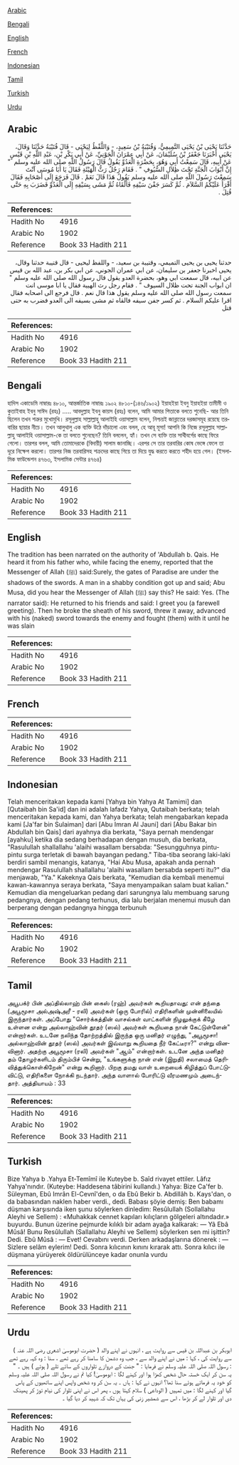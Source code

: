 [Arabic](#arabic)

[Bengali](#bengali)

[English](#english)

[French](#french)

[Indonesian](#indonesian)

[Tamil](#tamil)

[Turkish](#turkish)

[Urdu](#urdu)

## Arabic


<div dir="rtl" lang="ar" style={{fontSize:'larger',backgroundColor:'#f8f9fa',padding:20}}>
حَدَّثَنَا يَحْيَى بْنُ يَحْيَى التَّمِيمِيُّ، وَقُتَيْبَةُ بْنُ سَعِيدٍ، - وَاللَّفْظُ لِيَحْيَى - قَالَ قُتَيْبَةُ حَدَّثَنَا وَقَالَ، يَحْيَى أَخْبَرَنَا جَعْفَرُ بْنُ سُلَيْمَانَ، عَنْ أَبِي عِمْرَانَ الْجَوْنِيِّ، عَنْ أَبِي بَكْرِ بْنِ، عَبْدِ اللَّهِ بْنِ قَيْسٍ عَنْ أَبِيهِ، قَالَ سَمِعْتُ أَبِي وَهُوَ، بِحَضْرَةِ الْعَدُوِّ يَقُولُ قَالَ رَسُولُ اللَّهِ صلى الله عليه وسلم ‏ "‏ إِنَّ أَبْوَابَ الْجَنَّةِ تَحْتَ ظِلاَلِ السُّيُوفِ ‏"‏ ‏.‏ فَقَامَ رَجُلٌ رَثُّ الْهَيْئَةِ فَقَالَ يَا أَبَا مُوسَى آنْتَ سَمِعْتَ رَسُولَ اللَّهِ صلى الله عليه وسلم يَقُولُ هَذَا قَالَ نَعَمْ ‏.‏ قَالَ فَرَجَعَ إِلَى أَصْحَابِهِ فَقَالَ أَقْرَأُ عَلَيْكُمُ السَّلاَمَ ‏.‏ ثُمَّ كَسَرَ جَفْنَ سَيْفِهِ فَأَلْقَاهُ ثُمَّ مَشَى بِسَيْفِهِ إِلَى الْعَدُوِّ فَضَرَبَ بِهِ حَتَّى قُتِلَ ‏.‏
</div>
<div style={{backgroundColor:'#f8f9fa',padding:20, marginBottom: 10}}><table> <thead> <tr> <th>References:</th> <th></th> </tr> </thead> <tbody><tr><td>Hadith No</td><td>4916</td></tr><tr><td>Arabic No</td><td>1902</td></tr><tr><td>Reference</td><td>Book 33 Hadith 211</td></tr></tbody></table></div>


<div dir="rtl" lang="ar" style={{fontSize:'larger',backgroundColor:'#f8f9fa',padding:20}}>
حدثنا يحيى بن يحيى التميمي، وقتيبة بن سعيد، - واللفظ ليحيى - قال قتيبة حدثنا وقال، يحيى اخبرنا جعفر بن سليمان، عن ابي عمران الجوني، عن ابي بكر بن، عبد الله بن قيس عن ابيه، قال سمعت ابي وهو، بحضرة العدو يقول قال رسول الله صلى الله عليه وسلم " ان ابواب الجنة تحت ظلال السيوف " . فقام رجل رث الهيية فقال يا ابا موسى انت سمعت رسول الله صلى الله عليه وسلم يقول هذا قال نعم . قال فرجع الى اصحابه فقال اقرا عليكم السلام . ثم كسر جفن سيفه فالقاه ثم مشى بسيفه الى العدو فضرب به حتى قتل
</div>
<div style={{backgroundColor:'#f8f9fa',padding:20, marginBottom: 10}}><table> <thead> <tr> <th>References:</th> <th></th> </tr> </thead> <tbody><tr><td>Hadith No</td><td>4916</td></tr><tr><td>Arabic No</td><td>1902</td></tr><tr><td>Reference</td><td>Book 33 Hadith 211</td></tr></tbody></table></div>

## Bengali


<div dir="ltr" lang="bn" style={{fontSize:'larger',backgroundColor:'#f8f9fa',padding:20}}>
হাদিস একাডেমি নাম্বারঃ ৪৮১০, আন্তর্জাতিক নাম্বারঃ ১৯০২ ৪৮১০-(১৪৬/১৯০২) ইয়াহইয়া ইবনু ইয়াহইয়া তামীমী ও কুতাইবাহ ইবনু সাঈদ (রহঃ) ..... আবদুল্লাহ ইবনু কায়স (রহঃ) বলেন, আমি আমার পিতাকে বলতে শুনেছি- আর তিনি ছিলেন তখন শত্রুর মুখোমুখি। রসূলুল্লাহ সাল্লাল্লাহু আলাইহি ওয়াসাল্লাম বলেন, নিশ্চয়ই জান্নাতের দরজাসমূহ রয়েছে তরবারির ছায়ার নীচে। তখন আলুথালু এক ব্যক্তি উঠে দাঁড়ালো এবং বলল, হে আবূ মূসা! আপনি কি নিজে রসূলুল্লাহ সাল্লাল্লাহু আলাইহি ওয়াসাল্লাম-কে তা বলতে শুনেছেন? তিনি বললেন, হ্যাঁ। তখন সে ব্যক্তি তার সাথীবর্গের কাছে ফিরে গেলো। তারপর বলল, আমি তোমাদেরকে (বিদায়ী) সালাম জানাচ্ছি। এরপর সে তার তরবারির কোষ ভেঙ্গে ফেলে তা দূরে নিক্ষেপ করলো। তারপর নিজ তরবারিসহ শক্ৰদের কাছে গিয়ে তা দিয়ে যুদ্ধ করতে করতে শহীদ হয়ে গেল। (ইসলামিক ফাউন্ডেশন ৪৭৬৩, ইসলামিক সেন্টার ৪৭৬৪)
</div>
<div style={{backgroundColor:'#f8f9fa',padding:20, marginBottom: 10}}><table> <thead> <tr> <th>References:</th> <th></th> </tr> </thead> <tbody><tr><td>Hadith No</td><td>4916</td></tr><tr><td>Arabic No</td><td>1902</td></tr><tr><td>Reference</td><td>Book 33 Hadith 211</td></tr></tbody></table></div>

## English


<div dir="ltr" lang="en" style={{fontSize:'larger',backgroundColor:'#f8f9fa',padding:20}}>
The tradition has been narrated on the authority of 'Abdullah b. Qais. He heard it from his father who, while facing the enemy, reported that the Messenger of Allah (ﷺ) said:Surely, the gates of Paradise are under the shadows of the swords. A man in a shabby condition got up and said; Abu Musa, did you hear the Messenger of Allah (ﷺ) say this? He said: Yes. (The narrator said): He returned to his friends and said: I greet you (a farewell greeting). Then he broke the sheath of his sword, threw it away, advanced with his (naked) sword towards the enemy and fought (them) with it until he was slain
</div>
<div style={{backgroundColor:'#f8f9fa',padding:20, marginBottom: 10}}><table> <thead> <tr> <th>References:</th> <th></th> </tr> </thead> <tbody><tr><td>Hadith No</td><td>4916</td></tr><tr><td>Arabic No</td><td>1902</td></tr><tr><td>Reference</td><td>Book 33 Hadith 211</td></tr></tbody></table></div>

## French


<div dir="ltr" lang="fr" style={{fontSize:'larger',backgroundColor:'#f8f9fa',padding:20}}>

</div>
<div style={{backgroundColor:'#f8f9fa',padding:20, marginBottom: 10}}><table> <thead> <tr> <th>References:</th> <th></th> </tr> </thead> <tbody><tr><td>Hadith No</td><td>4916</td></tr><tr><td>Arabic No</td><td>1902</td></tr><tr><td>Reference</td><td>Book 33 Hadith 211</td></tr></tbody></table></div>

## Indonesian


<div dir="ltr" lang="id" style={{fontSize:'larger',backgroundColor:'#f8f9fa',padding:20}}>
Telah menceritakan kepada kami [Yahya bin Yahya At Tamimi] dan [Qutaibah bin Sa'id] dan ini adalah lafadz Yahya, Qutaibah berkata; telah menceritakan kepada kami, dan Yahya berkata; telah mengabarkan kepada kami [Ja'far bin Sulaiman] dari [Abu Imran Al Jauni] dari [Abu Bakar bin Abdullah bin Qais] dari ayahnya dia berkata, "Saya pernah mendengar [ayahku] ketika dia sedang berhadapan dengan musuh, dia berkata, "Rasulullah shallallahu 'alaihi wasallam bersabda: "Sesungguhnya pintu-pintu surga terletak di bawah bayangan pedang." Tiba-tiba seorang laki-laki berdiri sambil menangis, katanya, "Hai Abu Musa, apakah anda pernah mendengar Rasulullah shallallahu 'alaihi wasallam bersabda seperti itu?" dia menjawab, "Ya." Kakeknya Qais berkata, "Kemudian dia kembali menemui kawan-kawannya seraya berkata, "Saya menyampaikan salam buat kalian." Kemudian dia mengeluarkan pedang dari sarungnya lalu membuang sarung pedangnya, dengan pedang terhunus, dia lalu berjalan menemui musuh dan berperang dengan pedangnya hingga terbunuh
</div>
<div style={{backgroundColor:'#f8f9fa',padding:20, marginBottom: 10}}><table> <thead> <tr> <th>References:</th> <th></th> </tr> </thead> <tbody><tr><td>Hadith No</td><td>4916</td></tr><tr><td>Arabic No</td><td>1902</td></tr><tr><td>Reference</td><td>Book 33 Hadith 211</td></tr></tbody></table></div>

## Tamil


<div dir="ltr" lang="ta" style={{fontSize:'larger',backgroundColor:'#f8f9fa',padding:20}}>
அபூபக்ர் பின் அப்தில்லாஹ் பின் கைஸ் (ரஹ்) அவர்கள் கூறியதாவது: என் தந்தை (அபூமூசா அல்அஷ்அரீ - ரலி) அவர்கள் (ஒரு போரில்) எதிரிகளின் முன்னிலையில் இருந்தார்கள். அப்போது "சொர்க்கத்தின் வாசல்கள் வாட்களின் நிழலுக்குக் கீழே உள்ளன என்று அல்லாஹ்வின் தூதர் (ஸல்) அவர்கள் கூறியதை நான் கேட்டுள்ளேன்" என்றார்கள். உடனே நலிந்த தோற்றத்தில் இருந்த ஒரு மனிதர் எழுந்து, "அபூமூசா! அல்லாஹ்வின் தூதர் (ஸல்) அவர்கள் இவ்வாறு கூறியதை நீர் கேட்டீரா?" என்று வினவினார். அதற்கு அபூமூசா (ரலி) அவர்கள் "ஆம்" என்றார்கள். உடனே அந்த மனிதர் தம் தோழர்களிடம் திரும்பிச் சென்று, "உங்களுக்கு நான் என் (இறுதி) சலாமைத் தெரிவித்துக்கொள்கிறேன்" என்று கூறினார். பிறகு தமது வாள் உறையைக் கிழித்துப் போட்டுவிட்டு, எதிரிகளை நோக்கி நடந்தார். அந்த வாளால் போரிட்டு வீரமணமும் அடைந்தார். அத்தியாயம் : 33
</div>
<div style={{backgroundColor:'#f8f9fa',padding:20, marginBottom: 10}}><table> <thead> <tr> <th>References:</th> <th></th> </tr> </thead> <tbody><tr><td>Hadith No</td><td>4916</td></tr><tr><td>Arabic No</td><td>1902</td></tr><tr><td>Reference</td><td>Book 33 Hadith 211</td></tr></tbody></table></div>

## Turkish


<div dir="ltr" lang="tr" style={{fontSize:'larger',backgroundColor:'#f8f9fa',padding:20}}>
Bize Yahya b .Yahya Et-Temîmî ile Kuteybe b. Saîd rivayet ettiler. Lâfız Yahya'nındır. (Kuteybe: Haddesena tâbirini kullandı.) Yahya: Bize Ca'fer b. Süleyman, Ebû Imrân El-Cevnî'den, o da Ebû Bekir b. Abdillâh b. Kays'dan, o da babasından naklen haber verdi., dedi. Babası şöyie demiş: Ben babamı düşman karşısında iken şunu söylerken dinledim: Resûlullah (Sollallahu Aleyhi ve Sellem) : «Muhakkak cennet kapıları kılıçların gölgeleri altındadır.» buyurdu. Bunun üzerine pejmurde kılıklı bir adam ayağa kalkarak: — Yâ Ebâ Mûsâ! Bunu Resûlullah (Sallallahu Aleyhi ve Sellem) söylerken sen mi işittin? Dedi. Ebû Mûsâ : — Evet! Cevabını verdi. Derken arkadaşlarına dönerek : — Sizlere selâm eylerim! Dedi. Sonra kılıcının kınını kırarak attı. Sonra kılıcı ile düşmana yürüyerek öldürülünceye kadar onunla vurdu
</div>
<div style={{backgroundColor:'#f8f9fa',padding:20, marginBottom: 10}}><table> <thead> <tr> <th>References:</th> <th></th> </tr> </thead> <tbody><tr><td>Hadith No</td><td>4916</td></tr><tr><td>Arabic No</td><td>1902</td></tr><tr><td>Reference</td><td>Book 33 Hadith 211</td></tr></tbody></table></div>

## Urdu


<div dir="rtl" lang="ur" style={{fontSize:'larger',backgroundColor:'#f8f9fa',padding:20}}>
ابوبکر بن عبداللہ بن قیس سے روایت ہے ، انہوں نے اپنے والد ( حضرت ابوموسیٰ اشعری رضی اللہ عنہ ) سے روایت کی ، کہا : میں نے اپنے والد سے ، جب وہ دشمن کا سامنا کر رہے تھے ، سنا : وہ کہہ رہے تھے : رسول اللہ صلی اللہ علیہ وسلم نے فرمایا : " جنت کے دروازے تلواروں کے سائے تلے ( ہوتے ) ہیں ۔ " یہ سن کر ایک خستہ حال شخص کھڑا ہوا اور کہنے لگا : ابوموسیٰ! کیا تم نے رسول اللہ صلی اللہ علیہ وسلم کو خود یہ فرماتے ہوئے سنا تھا؟ انہوں نے کہا : ہاں ۔ یہ سن کر وہ شخص واپس اپنے ساتھیوں کے پاس گیا اور کہنے لگا : میں تمہیں ( الوداعی ) سلام کہتا ہوں ، پھر اس نے اپنی تلوار کی نیام توڑ کر پھینک دی اور تلوار لے کر بڑھا ، اس سے شمشیر زنی کی یہاں تک کہ شہید کر دیا گیا ۔
</div>
<div style={{backgroundColor:'#f8f9fa',padding:20, marginBottom: 10}}><table> <thead> <tr> <th>References:</th> <th></th> </tr> </thead> <tbody><tr><td>Hadith No</td><td>4916</td></tr><tr><td>Arabic No</td><td>1902</td></tr><tr><td>Reference</td><td>Book 33 Hadith 211</td></tr></tbody></table></div>